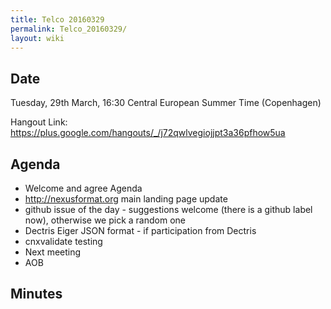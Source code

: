 ```yaml
---
title: Telco 20160329
permalink: Telco_20160329/
layout: wiki
---
```


Date
----

Tuesday, 29th March, 16:30 Central European Summer Time (Copenhagen)

Hangout Link:
<https://plus.google.com/hangouts/_/j72qwlvegiojjpt3a36pfhow5ua>

Agenda
------

-   Welcome and agree Agenda
-   <http://nexusformat.org> main landing page update
-   github issue of the day - suggestions welcome (there is a github
    label now), otherwise we pick a random one
-   Dectris Eiger JSON format - if participation from Dectris
-   cnxvalidate testing
-   Next meeting
-   AOB

Minutes
-------

